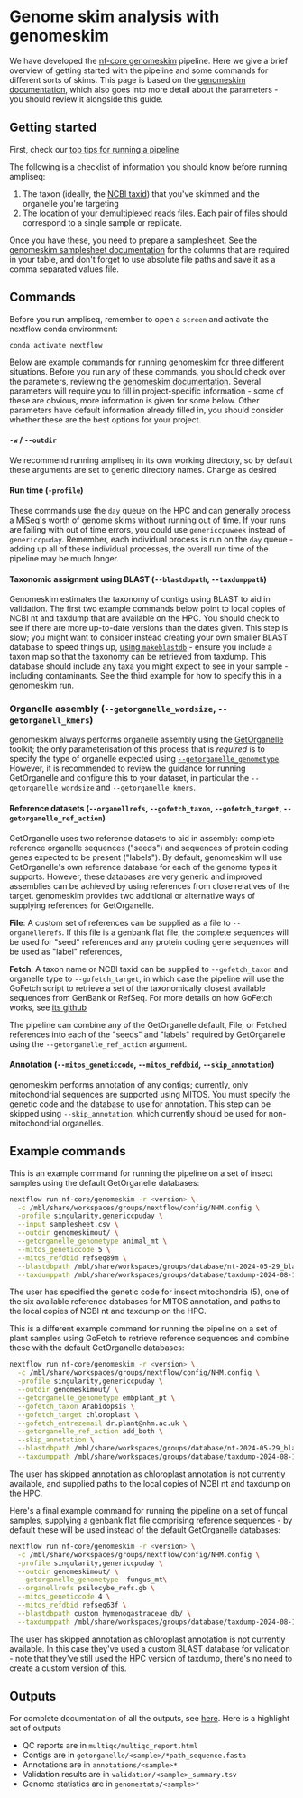# Genome skim analysis with genomeskim

We have developed the [nf-core genomeskim](https://nf-co.re/genomeskim) pipeline. Here we give a brief overview of getting started with the pipeline and some commands for different sorts of skims. This page is based on the [genomeskim documentation](https://nf-co.re/genomeskim/usage), which also goes into more detail about the parameters - you should review it alongside this guide.

## Getting started

First, check our [top tips for running a pipeline](README.md#top-tips-for-running-a-pipeline)

The following is a checklist of information you should know before running ampliseq:

1. The taxon (ideally, the [NCBI taxid](https://www.ncbi.nlm.nih.gov/taxonomy)) that you've skimmed and the organelle you're targeting
2. The location of your demultiplexed reads files. Each pair of files should correspond to a single sample or replicate.

Once you have these, you need to prepare a samplesheet. See the [genomeskim samplesheet documentation](https://nf-co.re/genomeskim/usage#samplesheet-input) for the columns that are required in your table, and don't forget to use absolute file paths and save it as a comma separated values file.

## Commands

Before you run ampliseq, remember to open a `screen` and activate the nextflow conda environment:
```
conda activate nextflow
```
Below are example commands for running genomeskim for three different situations. Before you run any of these commands, you should check over the parameters, reviewing the [genomeskim documentation](https://nf-co.re/genomeskim/parameters). Several parameters will require you to fill in project-specific information - some of these are obvious, more information is given for some below. Other parameters have default information already filled in, you should consider whether these are the best options for your project. 

#### `-w` / `--outdir`
We recommend running ampliseq in its own working directory, so by default these arguments are set to generic directory names. Change as desired

#### Run time (`-profile`)
These commands use the `day` queue on the HPC and can generally process a MiSeq's worth of genome skims without running out of time. If your runs are failing with out of time errors, you could use `genericcpuweek` instead of `genericcpuday`. Remember, each individual process is run on the `day` queue - adding up all of these individual processes, the overall run time of the pipeline may be much longer.

#### Taxonomic assignment using BLAST (`--blastdbpath`, `--taxdumppath`)
Genomeskim estimates the taxonomy of contigs using BLAST to aid in validation. The first two example commands below point to local copies of NCBI nt and taxdump that are available on the HPC. You should check to see if there are more up-to-date versions than the dates given. This step is slow; you might want to consider instead creating your own smaller BLAST database to speed things up, [using `makeblastdb`](https://www.ncbi.nlm.nih.gov/books/NBK569841/) - ensure you include a taxon map so that the taxonomy can be retrieved from taxdump. This database should include any taxa you might expect to see in your sample - including contaminants. See the third example for how to specify this in a genomeskim run.

### Organelle assembly (`--getorganelle_wordsize`, `--getorganell_kmers`)

genomeskim always performs organelle assembly using the [GetOrganelle](https://github.com/Kinggerm/GetOrganelle) toolkit; the only parameterisation of this process that is *required* is to specify the type of organelle expected using [`--getorganelle_genometype`](LINK). However, it is recommended to review the guidance for running GetOrganelle and configure this to your dataset, in particular the `--getorganelle_wordsize` and `--getorganelle_kmers`.

#### Reference datasets (`--organellrefs`, `--gofetch_taxon`, `--gofetch_target`, `--getorganelle_ref_action`)

GetOrganelle uses two reference datasets to aid in assembly: complete reference organelle sequences ("seeds") and sequences of protein coding genes expected to be present ("labels"). By default, genomeskim will use GetOrganelle's own reference database for each of the genome types it supports. However, these databases are very generic and improved assemblies can be achieved by using references from close relatives of the target. genomeskim provides two additional or alternative ways of supplying references for GetOrganelle.

**File**:  A custom set of references can be supplied as a file to `--organellerefs`. If this file is a genbank flat file, the complete sequences will be used for "seed" references and any protein coding gene sequences will be used as "label" references,

**Fetch**: A taxon name or NCBI taxid can be supplied to `--gofetch_taxon` and organelle type to `--gofetch_target`, in which case the pipeline will use the GoFetch script to retrieve a set of the taxonomically closest available sequences from GenBank or RefSeq. For more details on how GoFetch works, see [its github](https://github.com/o-william-white/go_fetch)

The pipeline can combine any of the GetOrganelle default, File, or Fetched references into each of the "seeds" and "labels" required by GetOrganelle using the `--getorganelle_ref_action` argument.

#### Annotation (`--mitos_geneticcode`, `--mitos_refdbid`, `--skip_annotation`)

genomeskim performs annotation of any contigs; currently, only mitochondrial sequences are supported using MITOS. You must specify the genetic code and the database to use for annotation. This step can be skipped using `--skip_annotation`, which currently should be used for non-mitochondrial organelles.

## Example commands

This is an example command for running the pipeline on a set of insect samples using the default GetOrganelle databases:

```bash
nextflow run nf-core/genomeskim -r <version> \
  -c /mbl/share/workspaces/groups/nextflow/config/NHM.config \
  -profile singularity,genericcpuday \
  --input samplesheet.csv \
  --outdir genomeskimout/ \
  --getorganelle_genometype animal_mt \
  --mitos_geneticcode 5 \
  --mitos_refdbid refseq89m \
  --blastdbpath /mbl/share/workspaces/groups/database/nt-2024-05-29_blastdb/ \
  --taxdumppath /mbl/share/workspaces/groups/database/taxdump-2024-08-12/
```
The user has specified the genetic code for insect mitochondria (5), one of the six available reference databases for MITOS annotation, and paths to the local copies of NCBI nt and taxdump on the HPC. 

This is a different example command for running the pipeline on a set of plant samples using GoFetch to retrieve reference sequences and combine these with the default GetOrganelle databases:
```bash
nextflow run nf-core/genomeskim -r <version> \
  -c /mbl/share/workspaces/groups/nextflow/config/NHM.config \
  -profile singularity,genericcpuday \
  --outdir genomeskimout/ \
  --getorganelle_genometype embplant_pt \
  --gofetch_taxon Arabidopsis \
  --gofetch_target chloroplast \
  --gofetch_entrezemail dr.plant@nhm.ac.uk \
  --getorganelle_ref_action add_both \
  --skip_annotation \
  --blastdbpath /mbl/share/workspaces/groups/database/nt-2024-05-29_blastdb/ \
  --taxdumppath /mbl/share/workspaces/groups/database/taxdump-2024-08-12/
```
The user has skipped annotation as chloroplast annotation is not currently available, and supplied paths to the local copies of NCBI nt and taxdump on the HPC.

Here's a final example command for running the pipeline on a set of fungal samples, supplying a genbank flat file comprising reference sequences - by default these will be used instead of the default GetOrganelle databases:
```bash
nextflow run nf-core/genomeskim -r <version> \
  -c /mbl/share/workspaces/groups/nextflow/config/NHM.config \
  -profile singularity,genericcpuday \
  --outdir genomeskimout/ \
  --getorganelle_genometype  fungus_mt\
  --organellrefs psilocybe_refs.gb \
  --mitos_geneticcode 4 \
  --mitos_refdbid refseq63f \
  --blastdbpath custom_hymenogastraceae_db/ \
  --taxdumppath /mbl/share/workspaces/groups/database/taxdump-2024-08-12/
```
The user has skipped annotation as chloroplast annotation is not currently available. In this case they've used a custom BLAST database for validation - note that they've still used the HPC version of taxdump, there's no need to create a custom version of this.

## Outputs

For complete documentation of all the outputs, see [here](https://nf-co.re/genomeskim/output). Here is a highlight set of outputs

* QC reports are in `multiqc/multiqc_report.html`
* Contigs are in `getorganelle/<sample>/*path_sequence.fasta`
* Annotations are in `annotations/<sample>*`
* Validation results are in `validation/<sample>_summary.tsv`
* Genome statistics are in `genomestats/<sample>*`
